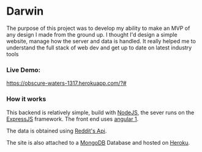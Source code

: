 # Darwin

The purpose of this project was to develop my ability to make an MVP of any design I made from the ground up. I thought I'd design a simple website, manage how the server and data is handled. It really helped me to understand the full stack of web dev and get up to date on latest industry tools


### Live Demo:
https://obscure-waters-1317.herokuapp.com/?#


### How it works

This backend is relatively simple, build with [NodeJS](https://nodejs.org/en/), the sever runs on the [ExpressJS](http://expressjs.com/) framework. The front end uses [angular 1](https://angularjs.org/).

The data is obtained using [Reddit's Api](https://www.reddit.com/dev/api/).

The site is also attached to a [MongoDB](https://www.mongodb.com/) Database and hosted on [Heroku](https://www.heroku.com/home).
